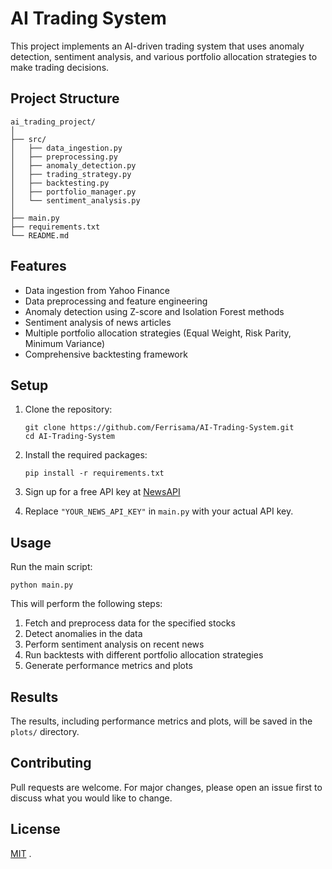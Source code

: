 # AI Trading System

This project implements an AI-driven trading system that uses anomaly detection, sentiment analysis, and various portfolio allocation strategies to make trading decisions.

## Project Structure

```
ai_trading_project/
│
├── src/
│   ├── data_ingestion.py
│   ├── preprocessing.py
│   ├── anomaly_detection.py
│   ├── trading_strategy.py
│   ├── backtesting.py
│   ├── portfolio_manager.py
│   └── sentiment_analysis.py
│
├── main.py
├── requirements.txt
└── README.md
```

## Features

- Data ingestion from Yahoo Finance
- Data preprocessing and feature engineering
- Anomaly detection using Z-score and Isolation Forest methods
- Sentiment analysis of news articles
- Multiple portfolio allocation strategies (Equal Weight, Risk Parity, Minimum Variance)
- Comprehensive backtesting framework

## Setup

1. Clone the repository:

   ```
   git clone https://github.com/Ferrisama/AI-Trading-System.git
   cd AI-Trading-System
   ```

2. Install the required packages:

   ```
   pip install -r requirements.txt
   ```

3. Sign up for a free API key at [NewsAPI](https://newsapi.org/)

4. Replace `"YOUR_NEWS_API_KEY"` in `main.py` with your actual API key.

## Usage

Run the main script:

```
python main.py
```

This will perform the following steps:

1. Fetch and preprocess data for the specified stocks
2. Detect anomalies in the data
3. Perform sentiment analysis on recent news
4. Run backtests with different portfolio allocation strategies
5. Generate performance metrics and plots

## Results

The results, including performance metrics and plots, will be saved in the `plots/` directory.

## Contributing

Pull requests are welcome. For major changes, please open an issue first to discuss what you would like to change.

## License

[MIT](https://choosealicense.com/licenses/mit/)
.
